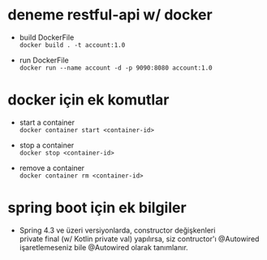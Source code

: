 # deneme restful-api w/ docker

- build DockerFile<br>
```docker build . -t account:1.0```

- run DockerFile<br>
```docker run --name account -d -p 9090:8080 account:1.0```

# docker için ek komutlar
- start a container<br>
```docker container start <container-id>```

- stop a container<br>
```docker stop <container-id>```

- remove a container<br>
```docker container rm <container-id>```

# spring boot için ek bilgiler<br>
- Spring 4.3 ve üzeri versiyonlarda, constructor değişkenleri<br>
private final (w/ Kotlin private val) yapılırsa, siz contructor'ı @Autowired<br>
işaretlemeseniz bile @Autowired olarak tanımlanır.
